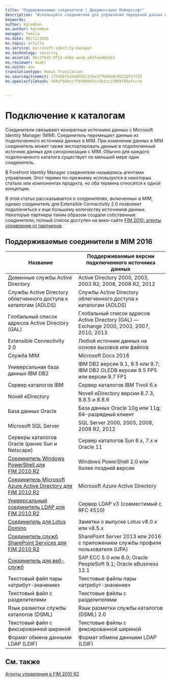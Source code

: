 ```yaml
---
title: "Поддерживаемые соединители | Документация Майкрософт"
description: "Используйте соединители для управления передачей данных между MIM и вашими каталогами."
keywords: 
author: kgremban
ms.author: kgremban
manager: femila
ms.date: 08/11/2016
ms.topic: article
ms.service: microsoft-identity-manager
ms.technology: security
ms.assetid: 8bc2f6d2-9f53-4db6-aee6-a937ae468163
ms.reviewer: mwahl
ms.suite: ems
translationtype: Human Translation
ms.sourcegitcommit: 1f545bfb2da0f65c335e37fb9de9c9522bf57f25
ms.openlocfilehash: 5841f549cc7f9369943cc5b31c27005f89afcccb


---
```


# <a name="connect-to-your-directories"></a>Подключение к каталогам

Соединители связывают конкретные источники данных с Microsoft Identity Manager (MIM). Соединитель перемещает данные из подключенного источника данных в MIM. При изменении данных в MIM соединитель может также экспортировать данные в подключенный источник данных для синхронизации с MIM. Обычно для каждого подключенного каталога существует по меньшей мере один соединитель.

В Forefront Identity Manager соединители назывались агентами управления. Этот термин по-прежнему используется в некоторых статьях или компонентах продукта, но оба термина относятся к одной концепции.

В этой статье рассказывается о соединителях, включенных в MIM, однако соединитель для Extensible Connectivity 2.0 позволяет подключиться к еще большему количеству источников данных. Некоторые партнеры таким образом создали собственные соединители; полный список доступен на вики-сайте [FIM 2010: агенты управления от партнеров](http://social.technet.microsoft.com/wiki/contents/articles/1589.fim-2010-management-agents-from-partners.aspx).

## <a name="supported-connectors-in-mim-2016"></a>Поддерживаемые соединители в MIM 2016

| Название | Поддерживаемые версии подключенного источника данных |
| ---- | ----------------------------------------------- |
| Доменные службы Active Directory | Active Directory 2000, 2003, 2003 R2, 2008, 2008 R2, 2012 |
| Службы Active Directory облегченного доступа к каталогам (ADLDS) | Службы Active Directory облегченного доступа к каталогам (ADLDS) |
| Глобальный список адресов Active Directory (GAL) | Глобальный список адресов Active Directory (GAL) — Exchange 2000, 2003, 2007, 2010, 2013 |
| Extensible Connectivity 2.0 | Любой источник данных на основе вызовов или файлов |
| Служба MIM | Microsoft Docs 2016 |
| Универсальная база данных IBM DB2 | IBM DB2 версии 9.1, 9.5 или 9.7; IBM DB2 OLEDB версии 9.5 FP5 или версии 9.7 FP1 |
| Сервер каталогов IBM | Сервер каталогов IBM Tivoli 6.x |
| Novell eDirectory | Novell eDirectory версии 8.7.3, 8.8.5 и 8.8.6 |
| База данных Oracle | База данных Oracle 10g или 11g; 64-разрядный клиент |
| Microsoft SQL Server | SQL Server 2000, 2005, 2008, 2008 R2, 2012 |
| Серверы каталогов Oracle (ранее Sun и Netscape) | Сервер каталогов Sun 6.x, 7.x и Oracle 11 |
| [Соединитель Windows PowerShell для FIM 2010 R2](https://msdn.microsoft.com/en-us/library/dn640417.aspx) | Windows PowerShell 2.0 или более поздней версии |
| [Соединитель Microsoft Azure Active Directory для FIM 2010 R2](https://msdn.microsoft.com/en-us/library/dn511001.aspx) | Microsoft Azure Active Directory |
| [Универсальный соединитель LDAP для FIM 2010 R2](https://msdn.microsoft.com/en-us/library/dn510997.aspx) | Сервер LDAP v3 (совместимый с RFC 4510) |
| [Соединитель для Lotus Domino](https://msdn.microsoft.com/en-us/library/hh859750.aspx) | Заметки о выпуске Lotus v8.0.x или v8.5.x |
| [Соединитель служб SharePoint Services для FIM 2010 R2](https://msdn.microsoft.com/en-us/library/dn511003.aspx) | SharePoint Server 2013 или 2016 с приложением службы профиля пользователя (UPA) |
| [Соединитель для веб-служб](https://www.microsoft.com/en-us/download/details.aspx?id=51495) | SAP ECC 5.0 или 6.0; Oracle PeopleSoft 9.1; Oracle eBusiness 12.1 |
| Текстовый файл пары «атрибут-значение» | Текстовые файлы пары «атрибут-значение» |
| Текстовый файл с разделителями | Текстовые файлы с разделителями |
| Язык разметки службы каталогов (DSML) | Язык разметки службы каталогов (DSML) 2.0 |
| Текстовый файл с фиксированной шириной | Текстовые файлы с фиксированной шириной |
| Формат обмена данными LDAP (LDIF) | Формат обмена данными LDAP (LDIF) |

## <a name="related-topics"></a>См. также

[Агенты управления в FIM 2010 R2](https://technet.microsoft.com/library/jj133885.aspx)



<!--HONumber=Nov16_HO2-->


